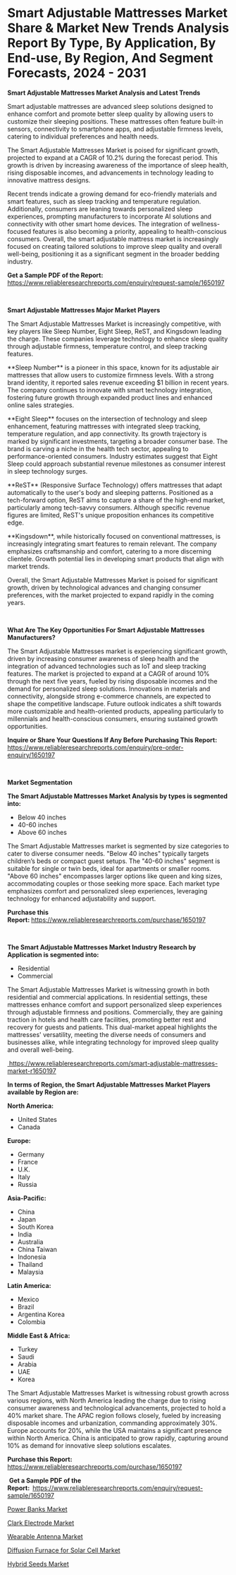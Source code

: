 <p><h1>Smart Adjustable Mattresses Market Share & Market New Trends Analysis Report By Type, By Application, By End-use, By Region, And Segment Forecasts, 2024 - 2031</h1></p><p><strong>Smart Adjustable Mattresses Market Analysis and Latest Trends</strong></p>
<p><p>Smart adjustable mattresses are advanced sleep solutions designed to enhance comfort and promote better sleep quality by allowing users to customize their sleeping positions. These mattresses often feature built-in sensors, connectivity to smartphone apps, and adjustable firmness levels, catering to individual preferences and health needs. </p><p>The Smart Adjustable Mattresses Market is poised for significant growth, projected to expand at a CAGR of 10.2% during the forecast period. This growth is driven by increasing awareness of the importance of sleep health, rising disposable incomes, and advancements in technology leading to innovative mattress designs. </p><p>Recent trends indicate a growing demand for eco-friendly materials and smart features, such as sleep tracking and temperature regulation. Additionally, consumers are leaning towards personalized sleep experiences, prompting manufacturers to incorporate AI solutions and connectivity with other smart home devices. The integration of wellness-focused features is also becoming a priority, appealing to health-conscious consumers. Overall, the smart adjustable mattress market is increasingly focused on creating tailored solutions to improve sleep quality and overall well-being, positioning it as a significant segment in the broader bedding industry.</p></p>
<p><strong>Get a Sample PDF of the Report:&nbsp;</strong> <a href="https://www.reliableresearchreports.com/enquiry/request-sample/1650197?utm_campaign=1289&utm_medium=2&utm_source=Github&utm_content=ia&utm_term=26092024&utm_id=smart-adjustable-mattresses">https://www.reliableresearchreports.com/enquiry/request-sample/1650197</a></p>
<p>&nbsp;</p>
<p><strong>Smart Adjustable Mattresses Major Market Players</strong></p>
<p><p>The Smart Adjustable Mattresses Market is increasingly competitive, with key players like Sleep Number, Eight Sleep, ReST, and Kingsdown leading the charge. These companies leverage technology to enhance sleep quality through adjustable firmness, temperature control, and sleep tracking features.</p><p>**Sleep Number** is a pioneer in this space, known for its adjustable air mattresses that allow users to customize firmness levels. With a strong brand identity, it reported sales revenue exceeding $1 billion in recent years. The company continues to innovate with smart technology integration, fostering future growth through expanded product lines and enhanced online sales strategies.</p><p>**Eight Sleep** focuses on the intersection of technology and sleep enhancement, featuring mattresses with integrated sleep tracking, temperature regulation, and app connectivity. Its growth trajectory is marked by significant investments, targeting a broader consumer base. The brand is carving a niche in the health tech sector, appealing to performance-oriented consumers. Industry estimates suggest that Eight Sleep could approach substantial revenue milestones as consumer interest in sleep technology surges.</p><p>**ReST** (Responsive Surface Technology) offers mattresses that adapt automatically to the user's body and sleeping patterns. Positioned as a tech-forward option, ReST aims to capture a share of the high-end market, particularly among tech-savvy consumers. Although specific revenue figures are limited, ReST's unique proposition enhances its competitive edge.</p><p>**Kingsdown**, while historically focused on conventional mattresses, is increasingly integrating smart features to remain relevant. The company emphasizes craftsmanship and comfort, catering to a more discerning clientele. Growth potential lies in developing smart products that align with market trends.</p><p>Overall, the Smart Adjustable Mattresses Market is poised for significant growth, driven by technological advances and changing consumer preferences, with the market projected to expand rapidly in the coming years.</p></p>
<p>&nbsp;</p>
<p><strong>What Are The Key Opportunities For Smart Adjustable Mattresses Manufacturers?</strong></p>
<p><p>The Smart Adjustable Mattresses market is experiencing significant growth, driven by increasing consumer awareness of sleep health and the integration of advanced technologies such as IoT and sleep tracking features. The market is projected to expand at a CAGR of around 10% through the next five years, fueled by rising disposable incomes and the demand for personalized sleep solutions. Innovations in materials and connectivity, alongside strong e-commerce channels, are expected to shape the competitive landscape. Future outlook indicates a shift towards more customizable and health-oriented products, appealing particularly to millennials and health-conscious consumers, ensuring sustained growth opportunities.</p></p>
<p><strong>Inquire or Share Your Questions If Any Before Purchasing This Report:</strong> <a href="https://www.reliableresearchreports.com/enquiry/pre-order-enquiry/1650197?utm_campaign=1289&utm_medium=2&utm_source=Github&utm_content=ia&utm_term=26092024&utm_id=smart-adjustable-mattresses">https://www.reliableresearchreports.com/enquiry/pre-order-enquiry/1650197</a></p>
<p>&nbsp;</p>
<p><strong>Market Segmentation</strong></p>
<p><strong>The Smart Adjustable Mattresses Market Analysis by types is segmented into:</strong></p>
<p><ul><li>Below 40 inches</li><li>40-60 inches</li><li>Above 60 inches</li></ul></p>
<p><p>The Smart Adjustable Mattresses market is segmented by size categories to cater to diverse consumer needs. "Below 40 inches" typically targets children’s beds or compact guest setups. The "40-60 inches" segment is suitable for single or twin beds, ideal for apartments or smaller rooms. "Above 60 inches" encompasses larger options like queen and king sizes, accommodating couples or those seeking more space. Each market type emphasizes comfort and personalized sleep experiences, leveraging technology for enhanced adjustability and support.</p></p>
<p><strong>Purchase this Report:&nbsp;</strong><a href="https://www.reliableresearchreports.com/purchase/1650197?utm_campaign=1289&utm_medium=2&utm_source=Github&utm_content=ia&utm_term=26092024&utm_id=smart-adjustable-mattresses">https://www.reliableresearchreports.com/purchase/1650197</a></p>
<p>&nbsp;</p>
<p><strong>The Smart Adjustable Mattresses Market Industry Research by Application is segmented into:</strong></p>
<p><ul><li>Residential</li><li>Commercial</li></ul></p>
<p><p>The Smart Adjustable Mattresses Market is witnessing growth in both residential and commercial applications. In residential settings, these mattresses enhance comfort and support personalized sleep experiences through adjustable firmness and positions. Commercially, they are gaining traction in hotels and health care facilities, promoting better rest and recovery for guests and patients. This dual-market appeal highlights the mattresses' versatility, meeting the diverse needs of consumers and businesses alike, while integrating technology for improved sleep quality and overall well-being.</p></p>
<p><a href="https://www.reliableresearchreports.com/smart-adjustable-mattresses-market-r1650197?utm_campaign=1289&utm_medium=2&utm_source=Github&utm_content=ia&utm_term=26092024&utm_id=smart-adjustable-mattresses">&nbsp;https://www.reliableresearchreports.com/smart-adjustable-mattresses-market-r1650197</a></p>
<p><strong>In terms of Region, the Smart Adjustable Mattresses Market Players available by Region are:</strong></p>
<p>
    <p> <strong> North America: </strong>
        <ul>
            <li>United States</li>
            <li>Canada</li>
        </ul>
        </p> 
    <p> <strong> Europe: </strong>
        <ul>
            <li>Germany</li>
            <li>France</li>
            <li>U.K.</li>
            <li>Italy</li>
            <li>Russia</li>
        </ul>
        </p> 
    <p> <strong> Asia-Pacific: </strong>
        <ul>
            <li>China</li>
            <li>Japan</li>
            <li>South Korea</li>
            <li>India</li>
            <li>Australia</li>
            <li>China Taiwan</li>
            <li>Indonesia</li>
            <li>Thailand</li>
            <li>Malaysia</li>
        </ul>
        </p> 
    <p> <strong> Latin America: </strong>
        <ul>
            <li>Mexico</li>
            <li>Brazil</li>
            <li>Argentina Korea</li>
            <li>Colombia</li>
        </ul>
        </p> 
    <p> <strong> Middle East & Africa: </strong>
        <ul>
            <li>Turkey</li>
            <li>Saudi</li>
            <li>Arabia</li>
            <li>UAE</li>
            <li>Korea</li>
        </ul>
    </p>
    </p>
<p><p>The Smart Adjustable Mattresses Market is witnessing robust growth across various regions, with North America leading the charge due to rising consumer awareness and technological advancements, projected to hold a 40% market share. The APAC region follows closely, fueled by increasing disposable incomes and urbanization, commanding approximately 30%. Europe accounts for 20%, while the USA maintains a significant presence within North America. China is anticipated to grow rapidly, capturing around 10% as demand for innovative sleep solutions escalates.</p></p>
<p><strong>Purchase this Report: </strong><a href="https://www.reliableresearchreports.com/purchase/1650197?utm_campaign=1289&utm_medium=2&utm_source=Github&utm_content=ia&utm_term=26092024&utm_id=smart-adjustable-mattresses">https://www.reliableresearchreports.com/purchase/1650197</a></p>
<p>&nbsp;<strong>Get a Sample PDF of the Report:&nbsp;&nbsp;</strong><a href="https://www.reliableresearchreports.com/enquiry/request-sample/1650197?utm_campaign=1289&utm_medium=2&utm_source=Github&utm_content=ia&utm_term=26092024&utm_id=smart-adjustable-mattresses">https://www.reliableresearchreports.com/enquiry/request-sample/1650197</a></p>
<p><strong></strong></p>
<p><p><a href="https://issuu.com/reportprime-2/docs/power-banks-market-size-2030.pptx_3429f97791d339?utm_campaign=1289&utm_medium=2&utm_source=Github&utm_content=ia&utm_term=26092024&utm_id=smart-adjustable-mattresses">Power Banks Market</a></p><p><a href="https://www.linkedin.com/pulse/clark-electrode-market-global-insights-regional-analysis-hypac?trackingId=ByC6rgXaRBuE4qW0xYs8Lw%3D%3D&utm_campaign=1289&utm_medium=2&utm_source=Github&utm_content=ia&utm_term=26092024&utm_id=smart-adjustable-mattresses">Clark Electrode Market</a></p><p><a href="https://www.linkedin.com/pulse/global-wearable-antenna-industry-research-report-competitive-uhdye?trackingId=J1oOJILlRUy3yA6z6tHnhg%3D%3D&utm_campaign=1289&utm_medium=2&utm_source=Github&utm_content=ia&utm_term=26092024&utm_id=smart-adjustable-mattresses">Wearable Antenna Market</a></p><p><a href="https://github.com/globismark/Market-Research-Report-List-5/blob/main/diffusion-furnace-for-solar-cell-market.md?utm_campaign=1289&utm_medium=2&utm_source=Github&utm_content=ia&utm_term=26092024&utm_id=smart-adjustable-mattresses">Diffusion Furnace for Solar Cell Market</a></p><p><a href="https://issuu.com/reportprime-2/docs/hybrid-seeds-market-size-2030.pptx_49e7bb68812a19?utm_campaign=1289&utm_medium=2&utm_source=Github&utm_content=ia&utm_term=26092024&utm_id=smart-adjustable-mattresses">Hybrid Seeds Market</a></p></p>